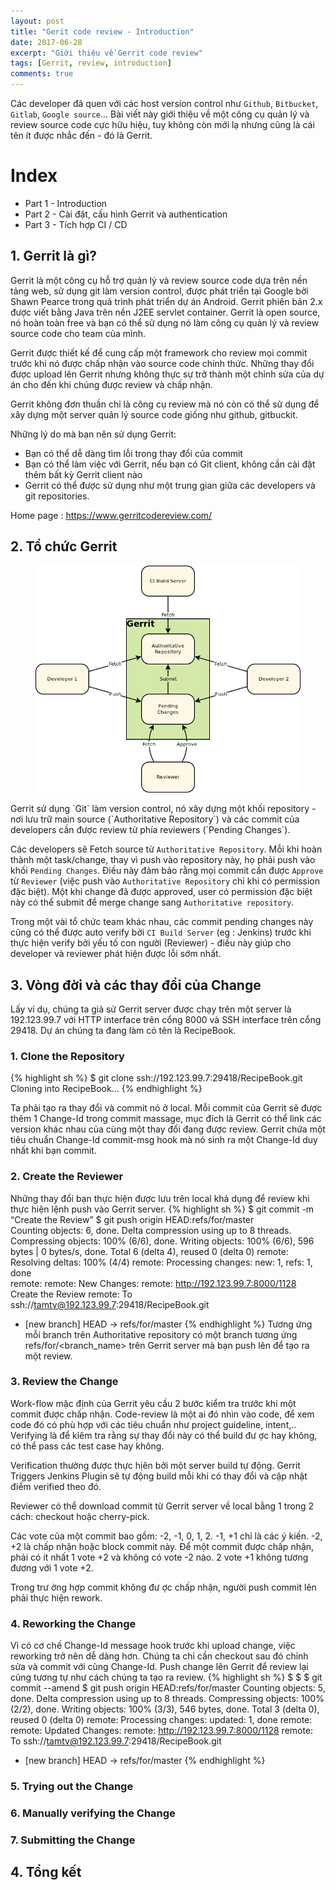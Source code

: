 ```yaml
---
layout: post
title: "Gerit code review - Introduction"
date: 2017-06-28
excerpt: "Giới thiệu về Gerrit code review"
tags: [Gerrit, review, introduction]
comments: true
---
```


Các developer đã quen với các host version control như `Github`, `Bitbucket`, `Gitlab`, `Google source`...
Bài viết này giới thiệu về một công cụ quản lý và review source code cực hữu hiệu, tuy không còn mới lạ nhưng cũng là cái tên ít được nhắc đến - đó là Gerrit.

# Index
* Part 1 - Introduction
* Part 2 - Cài đặt, cấu hình Gerrit và authentication
* Part 3 - Tích hợp CI / CD

## 1. Gerrit là gì?

Gerrit là một công cụ hỗ trợ quản lý và review source code dựa trên nền tảng web, sử dụng git làm version control, được phát triển tại Google bởi Shawn Pearce trong quá trình phát triển dự án Android. Gerrit phiên bản 2.x được viết bằng Java trên nền J2EE servlet container. Gerrit là open source, nó hoàn toàn free và bạn có thể sử dụng nó làm công cụ quản lý và review source code cho team của mình.

Gerrit được thiết kế để cung cấp một framework cho review mọi commit trước khi nó được chấp nhận vào source code chính thức. Những thay đổi  được upload lên Gerrit nhưng không thực sự trở thành một chỉnh sửa của dự án cho đến khi chúng được review và chấp nhận.

Gerrit không đơn thuần chỉ là công cụ review mà nó còn có thể sử dụng để xây dựng một server quản lý source code giống như github, gitbuckit.

Những lý do mà bạn nên sử dụng Gerrit:
* Bạn có thể dễ dàng tìm lỗi trong thay đổi của commit
* Bạn có thể làm việc với Gerrit, nếu bạn có Git client, không cần cài đặt thêm bất kỳ Gerrit client nào
* Gerrit có thể được sử dụng như một trung gian giữa các developers và git repositories.

Home page : https://www.gerritcodereview.com/

## 2. Tổ chức Gerrit

<figure>
	<a href="https://raw.githubusercontent.com/redsiren204/redsiren204.github.io/master/resources/gerrit-part1/intro-quick-central-gerrit.png"><img src="https://raw.githubusercontent.com/redsiren204/redsiren204.github.io/master/resources/gerrit-part1/intro-quick-central-gerrit.png"></a>
</figure>
Gerrit sử dụng `Git` làm version control, nó xây dựng một khối repository - nơi lưu trữ main source (`Authoritative Repository`) và các commit của developers cần được review từ phía reviewers (`Pending Changes`).

Các developers sẽ Fetch source từ `Authoritative Repository`. Mỗi khi hoàn thành một task/change, thay vì push vào repository này, họ phải push vào khối `Pending Changes`. Điều này đảm bảo rằng mọi commit cần được `Approve` từ `Reviewer` (việc push vào `Authoritative Repository` chỉ khi có permission đặc biệt). Một khi change đã được approved, user có permission đặc biệt này có thể submit để merge change sang `Authoritative repository`.

Trong một vài tổ chức team khác nhau, các commit pending changes này cũng có thể được auto verify bởi `CI Build Server` (eg : Jenkins) trước khi thực hiện verify bởi yếu tố con người (Reviewer) - điều này giúp cho developer và reviewer phát hiện được lỗi sớm nhất.

## 3. Vòng đời và các thay đổi của Change

Lấy ví dụ, chúng ta giả sử Gerrit server được chạy trên một server là 192.123.99.7 với HTTP interface trên cổng 8000 và SSH interface trên cổng 29418. Dự án chúng ta đang làm có tên là RecipeBook.

### 1. Clone the Repository
{% highlight sh %}
$ git clone ssh://192.123.99.7:29418/RecipeBook.git
Cloning into RecipeBook…
{% endhighlight %}

Ta phải tạo ra thay đổi và commit nó ở local. Mỗi commit của Gerrit sẽ được thêm 1 Change-Id trong commit massage, mục đích là Gerrit có thể link các version khác nhau của cùng một thay đổi đang được review. Gerrit chứa một tiêu chuẩn Change-Id commit-msg hook mà nó sinh ra một Change-Id duy nhất khi bạn commit.

### 2. Create the Reviewer
Những thay đổi bạn thực hiện được lưu trên local khả dụng để review khi thực hiện lệnh push vào Gerrit server.
{% highlight sh %}
$ git commit -m “Create the Review”
$ git push origin HEAD:refs/for/master                                                  
Counting objects: 6, done.
Delta compression using up to 8 threads.
Compressing objects: 100% (6/6), done.
Writing objects: 100% (6/6), 596 bytes | 0 bytes/s, done.
Total 6 (delta 4), reused 0 (delta 0)
remote: Resolving deltas: 100% (4/4)
remote: Processing changes: new: 1, refs: 1, done    
remote: 
remote: New Changes:
remote:   http://192.123.99.7:8000/1128 Create the Review
remote: 
To ssh://tamtv@192.123.99.7:29418/RecipeBook.git
* [new branch]      HEAD -> refs/for/master
{% endhighlight %}
Tương ứng mỗi branch trên Authoritative repository có một branch tương ứng refs/for/<branch_name> trên Gerrit server mà bạn push lên để tạo ra một review.

### 3. Review the Change
Work-flow mặc định của Gerrit yêu cầu 2 bước kiểm tra trước khi một commit được chấp nhận. Code-review là một ai đó nhìn vào code, để xem code đó có phù hợp với các tiêu chuẩn như project guideline, intent,.. Verifying là để kỉêm tra rằng sự thay đổi này có thể build đư ợc hay không, có thể pass các test case hay không.

Verification thường được thực hịên bởi một server build tự động. Gerrit Triggers Jenkins Plugin sẽ tự động build mỗi khi có thay đổi và cập nhật điểm verified theo đó.

Reviewer có thể download commit từ Gerrit server về local bằng 1 trong 2 cách: checkout hoặc cherry-pick.

Các vote của một commit bao gồm: -2, -1, 0, 1, 2.
-1, +1 chỉ là các ý kiến. -2, +2 là chấp nhận hoặc block commit này.
Để một commit được chấp nhận, phải có ít nhất 1 vote +2 và không có vote -2 nào.
2 vote +1 không tương đương với 1 vote +2.

Trong trư ờng hợp commit không đư ợc chấp nhận, người push commit lên phải thực hiện rework.

### 4. Reworking the Change
Vì có cơ chế Change-Id message hook trước khi upload change, việc reworking trở nên dễ dàng hơn. Chúng ta chỉ cần checkout sau đó chỉnh sửa và commit với cùng Change-Id. Push change lên Gerrit để review lại cũng tương tự như cách chúng ta tạo ra review.
{% highlight sh %}
$ <checkout first commit>
$ <rework>
$ git commit --amend
$ git push origin HEAD:refs/for/master
Counting objects: 5, done.
Delta compression using up to 8 threads.
Compressing objects: 100% (2/2), done.
Writing objects: 100% (3/3), 546 bytes, done.
Total 3 (delta 0), reused 0 (delta 0)
remote: Processing changes: updated: 1, done
remote:
remote: Updated Changes:
remote:   http://192.123.99.7:8000/1128
remote:
To ssh://tamtv@192.123.99.7:29418/RecipeBook.git
 * [new branch]      HEAD -> refs/for/master
{% endhighlight %}

### 5. Trying out the Change

### 6. Manually verifying the Change

### 7. Submitting the Change

## 4. Tổng kết